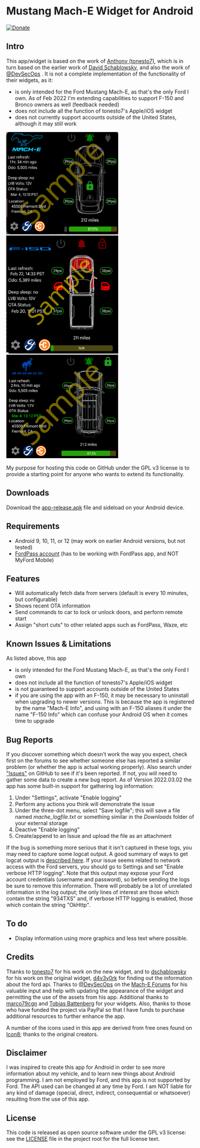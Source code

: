 # Mustang Mach-E Widget for Android

[![Donate](https://img.shields.io/badge/donate-paypal-green.svg?style=for-the-badge)](https://www.paypal.com/donate/?hosted_button_id=HULVHBSWXDU9S)

## Intro

This app/widget is based on the work of [Anthony (tonesto7)](https://github.com/tonesto7), which is in turn based on the earlier work of 
[David Schablowsky](https://github.com/dschablowsky/FordPassWidget), and also the work of [@DevSecOps](https://www.macheforum.com/site/threads/guide-android-mme-widget-more-complex.13588/)
.  It is not a complete implementation of the functionality of their widgets, as it:
- is only intended for the Ford Mustang Mach-E, as that's the only Ford I own.  As of Feb 2022 I'm extending capabilities to support F-150 and Bronco owners as well (feedback needed) 
- does not include all the function of tonesto7's Apple/iOS widget
- does not currently support accounts outside of the United States, although it may still work

<img src="app/src/main/assets/appwidget_sample.png" alt="Mach-E widget example" width="300" />
<img src="app/src/main/assets/appwidget_sample_f150.png" alt="F-150 widget example" width="300" />
<img src="app/src/main/assets/appwidget_sample_bronco.png" alt="Bronco widget example" width="300" />

My purpose for hosting this code on GitHub under the GPL v3 license is to provide a starting point for anyone who wants to extend its functionality.

## Downloads

Download the [app-release.apk](https://github.com/khpylon/MachEWidget/blob/master/app/release/app-release.apk?raw=true) file and sideload on your Android device.

## Requirements

- Android 9, 10, 11, or 12 (may work on earlier Android versions, but not tested)
- [FordPass account](https://sso.ci.ford.com/authsvc/mtfim/sps/authsvc?PolicyId=urn:ibm:security:authentication:asf:basicldapuser&Target=https%3A%2F%2Fsso.ci.ford.com%2Foidc%2Fendpoint%2Fdefault%2Fauthorize%3FqsId%3D1f0281db-c684-454a-8d31-0c0f297cc9ed%26client_id%3D880cf418-6345-4e3b-81cd-7b623309b571&identity_source_id=75d08ad1-510f-468a-b69b-5ebc34f773e3#appID=CCCA9FB8-B941-46AD-A89F-F9D9D699DD68&propertySpecificContentKey=brand_ford&originURL=https%3A%2F%2Fwww.ford.com%2F&lang=en_us&fsURL=https%3A%2F%2Fapi.mps.ford.com) (has to be working with FordPass app, and NOT MyFord Mobile)

## Features

- Will automatically fetch data from servers (default is every 10 minutes, but configurable)
- Shows recent OTA information
- Send commands to car to lock or unlock doors, and perform remote start
- Assign "short cuts" to other related apps such as FordPass, Waze, etc

## Known Issues & Limitations

As listed above, this app
- is only intended for the Ford Mustang Mach-E, as that's the only Ford I own
- does not include all the function of tonesto7's Apple/iOS widget
- is not guaranteed to support accounts outside of the United States
- if you are using the app with an F-150, it may be necessary to uninstall when upgrading to newer versions.  This is because the 
  app is registered by the name "Mach-E Info", and using with an F-150 aliases it under the name "F-150 Info" which can confuse
  your Android OS when it comes time to upgrade
  
## Bug Reports

If you discover something which doesn't work the way you expect, check first on the forums to see whether someone else has
reported a similar problem (or whether the app is actual working properly).  Also search under
["Issues"](https://github.com/khpylon/MachEWidget/issues) on GitHub to see if it's been reported.  If not, you will need to gather
some data to create a new bug report.  As of Version 2022.03.02 the app has some built-in support for gathering log information:

1. Under "Settings", activate "Enable logging"
2. Perform any actions you think will demonstrate the issue
3. Under the three-dot menu, select "Save logfile"; this will save a file named *mache_logfile.txt* or something similar in the *Downloads* folder of your
external storage
4. Deactive "Enable logging"
5. Create/append to an Issue and upload the file as an attachment

If the bug is something more serious that it isn't captured in these logs, you may need to capture some logcat output. 
A good summary of ways to get logcat output is
[described here](https://www.xda-developers.com/how-to-take-logs-android/).  If your issue seems related to network access
with the Ford servers, you should go to Settings and set "Enable verbose HTTP logging".  Note that this output may expose
your Ford account credentials (username and password), so before sending the logs be sure to remove this information.  There
will probably be a lot of unrelated information in the log output; the only lines of interest are those which contain the string "934TXS" and, if 
verbose HTTP logging is enabled, those which contain the string "OkHttp".

## To do

- Display information using more graphics and less text where possible.

## Credits

Thanks to [tonesto7](https://github.com/tonesto7/fordpass-scriptable) for his work on the new widget, and to
[dschablowsky](https://github.com/dschablowsky/FordPassWidget) for his work on the original widget, 
[d4v3y0rk](https://github.com/d4v3y0rk) for finding out the information about the ford api.
Thanks to [@DevSecOps](https://www.macheforum.com/site/members/devsecops.7076/) on the [Mach-E Forums](https://www.macheforum.com/site/) 
for his valuable input and help with updating the appearance of the widget and permitting the use of the assets from his app.
Additional thanks to [marco79cgn](https://github.com/marco79cgn) and [Tobias Battenberg](https://github.com/mountbatt) for your widgets.  Also, thanks to those
who have funded the project via PayPal so that I have funds to purchase additional resources to further enhance the app.

A number of the icons used in this app are derived from free ones found on [Icon8](https://icons8.com/); thanks to the original creators.

## Disclaimer

I was inspired to create this app for Android in order to see more information about my vehicle, and to learn new things about Android programming.
I am not employed by Ford, and this app is not supported by Ford. 
The API used can be changed at any time by Ford. 
I am NOT liable for any kind of damage (special, direct, indirect, consequential or whatsoever) resulting from the use of 
this app. 

## License

This code is released as open source software under the GPL v3 license: see the [LICENSE](https://github.com/khpylon/MachEWidget/LICENSE.txt) file in the project root for the full license text.
